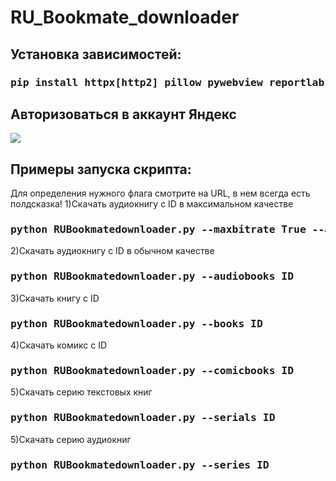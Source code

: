 # RU_Bookmate_downloader
<h2 align="left">Установка зависимостей:</h2>
<h3 align="left"><pre>pip install httpx[http2] pillow pywebview reportlab ebooklib BeautifulSoup4</pre></h3>
<h2 align="left">Авторизоваться в аккаунт Яндекс</h2>
<img src=https://github.com/kettle017/RU_Bookmate_downloader/assets/37309120/bb3453eb-5d44-4410-b2e1-05193c88333e/>

<h2 align="left">Примеры запуска скрипта:</h2>
Для определения нужного флага смотрите на URL, в нем всегда есть полдсказка!
1)Скачать аудиокнигу с ID в максимальном качестве
<h3 align="left"><pre>python RUBookmatedownloader.py --maxbitrate True --audiobooks ID</pre></h3>
2)Скачать аудиокнигу с ID в обычном качестве
<h3 align="left"><pre>python RUBookmatedownloader.py --audiobooks ID</pre></h3>
3)Скачать книгу с ID
<h3 align="left"><pre>python RUBookmatedownloader.py --books ID</pre></h3>
4)Скачать комикс с ID
<h3 align="left"><pre>python RUBookmatedownloader.py --comicbooks ID</pre></h3>
5)Скачать серию текстовых книг
<h3 align="left"><pre>python RUBookmatedownloader.py --serials ID</pre></h3>
5)Скачать серию аудиокниг
<h3 align="left"><pre>python RUBookmatedownloader.py --series ID</pre></h3>